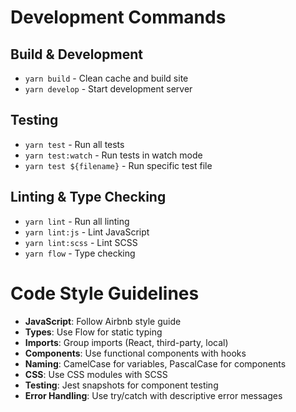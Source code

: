 # Development Commands

## Build & Development
- `yarn build` - Clean cache and build site
- `yarn develop` - Start development server

## Testing
- `yarn test` - Run all tests
- `yarn test:watch` - Run tests in watch mode
- `yarn test ${filename}` - Run specific test file

## Linting & Type Checking
- `yarn lint` - Run all linting
- `yarn lint:js` - Lint JavaScript
- `yarn lint:scss` - Lint SCSS
- `yarn flow` - Type checking

# Code Style Guidelines

- **JavaScript**: Follow Airbnb style guide
- **Types**: Use Flow for static typing
- **Imports**: Group imports (React, third-party, local)
- **Components**: Use functional components with hooks
- **Naming**: CamelCase for variables, PascalCase for components
- **CSS**: Use CSS modules with SCSS
- **Testing**: Jest snapshots for component testing
- **Error Handling**: Use try/catch with descriptive error messages